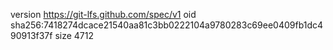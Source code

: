 version https://git-lfs.github.com/spec/v1
oid sha256:7418274dcace21540aa81c3bb0222104a9780283c69ee0409fb1dc490913f37f
size 4712
